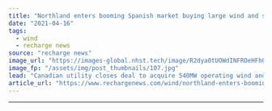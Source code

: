 ```yaml
---
title: "Northland enters booming Spanish market buying large wind and solar fleet"
date: "2021-04-16"
tags: 
  - wind
  - recharge news
source: "recharge news"
image_url: "https://images-global.nhst.tech/image/R2dya0tUOWdINFROeHFhQVJST1lxNUNBUFJybW1YR3hrL1dWWmxIT0FnTT0=/nhst/binary/1c24cec554e150855429b9b48a854c00"
image_fp: "/assets/img/post_thumbnails/107.jpg"
lead: "Canadian utility closes deal to acquire 540MW operating wind and solar portfolio across the southern European country"
article_url: "https://www.rechargenews.com/wind/northland-enters-booming-spanish-market-buying-large-wind-and-solar-fleet/2-1-996701"
---
```


---
